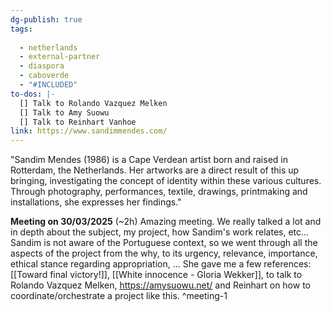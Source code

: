 ```yaml
---
dg-publish: true
tags:
  
  - netherlands
  - external-partner
  - diaspora
  - caboverde
  - "#INCLUDED"
to-dos: |-
  [] Talk to Rolando Vazquez Melken
  [] Talk to Amy Suowu
  [] Talk to Reinhart Vanhoe
link: https://www.sandimmendes.com/
---
```

"Sandim Mendes (1986) is a Cape Verdean artist born and raised in Rotterdam, the Netherlands.
Her artworks are a direct result of this up bringing, investigating the concept of identity within these various cultures. Through photography, performances, textile, drawings, printmaking and installations, she expresses her findings."

**Meeting on 30/03/2025** (~2h)
Amazing meeting. We really talked a lot and in depth about the subject, my project, how Sandim's work relates, etc... Sandim is not aware of the Portuguese context, so we went through all the aspects of the project from the why, to its urgency, relevance, importance, ethical stance regarding appropriation, ... She gave me a few references: [[Toward final victory!]], [[White innocence - Gloria Wekker]], to talk to Rolando Vazquez Melken, https://amysuowu.net/  and Reinhart on how to coordinate/orchestrate a project like this. ^meeting-1


